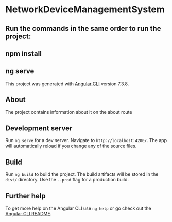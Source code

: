 # NetworkDeviceManagementSystem

## Run the commands in the same order to run the project:
## npm install
## ng serve
This project was generated with [Angular CLI](https://github.com/angular/angular-cli) version 7.3.8.

## About
The project contains information about it on the about route
## Development server

Run `ng serve` for a dev server. Navigate to `http://localhost:4200/`. The app will automatically reload if you change any of the source files.

## Build

Run `ng build` to build the project. The build artifacts will be stored in the `dist/` directory. Use the `--prod` flag for a production build.
## Further help

To get more help on the Angular CLI use `ng help` or go check out the [Angular CLI README](https://github.com/angular/angular-cli/blob/master/README.md).
